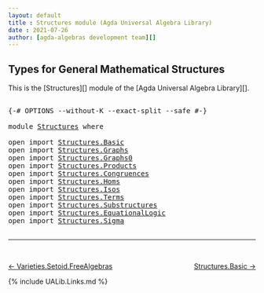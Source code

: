 ```yaml
---
layout: default
title : Structures module (Agda Universal Algebra Library)
date : 2021-07-26
author: [agda-algebras development team][]
---
```


## <a id="types-for-general-mathematical-structures">Types for General Mathematical Structures</a>

This is the [Structures][] module of the [Agda Universal Algebra Library][].


<pre class="Agda">

<a id="339" class="Symbol">{-#</a> <a id="343" class="Keyword">OPTIONS</a> <a id="351" class="Pragma">--without-K</a> <a id="363" class="Pragma">--exact-split</a> <a id="377" class="Pragma">--safe</a> <a id="384" class="Symbol">#-}</a>

<a id="389" class="Keyword">module</a> <a id="396" href="Structures.html" class="Module">Structures</a> <a id="407" class="Keyword">where</a>

<a id="414" class="Keyword">open</a> <a id="419" class="Keyword">import</a> <a id="426" href="Structures.Basic.html" class="Module">Structures.Basic</a>
<a id="443" class="Keyword">open</a> <a id="448" class="Keyword">import</a> <a id="455" href="Structures.Graphs.html" class="Module">Structures.Graphs</a>
<a id="473" class="Keyword">open</a> <a id="478" class="Keyword">import</a> <a id="485" href="Structures.Graphs0.html" class="Module">Structures.Graphs0</a>
<a id="504" class="Keyword">open</a> <a id="509" class="Keyword">import</a> <a id="516" href="Structures.Products.html" class="Module">Structures.Products</a>
<a id="536" class="Keyword">open</a> <a id="541" class="Keyword">import</a> <a id="548" href="Structures.Congruences.html" class="Module">Structures.Congruences</a>
<a id="571" class="Keyword">open</a> <a id="576" class="Keyword">import</a> <a id="583" href="Structures.Homs.html" class="Module">Structures.Homs</a>
<a id="599" class="Keyword">open</a> <a id="604" class="Keyword">import</a> <a id="611" href="Structures.Isos.html" class="Module">Structures.Isos</a>
<a id="627" class="Keyword">open</a> <a id="632" class="Keyword">import</a> <a id="639" href="Structures.Terms.html" class="Module">Structures.Terms</a>
<a id="656" class="Keyword">open</a> <a id="661" class="Keyword">import</a> <a id="668" href="Structures.Substructures.html" class="Module">Structures.Substructures</a>
<a id="693" class="Keyword">open</a> <a id="698" class="Keyword">import</a> <a id="705" href="Structures.EquationalLogic.html" class="Module">Structures.EquationalLogic</a>
<a id="732" class="Keyword">open</a> <a id="737" class="Keyword">import</a> <a id="744" href="Structures.Sigma.html" class="Module">Structures.Sigma</a>

</pre>

--------------------------------

<br>

[← Varieties.Setoid.FreeAlgebras](Varieties.Setoid.FreeAlgebras.html)
<span style="float:right;">[Structures.Basic →](Structures.Basic.html)</span>

{% include UALib.Links.md %}

[agda-algebras development team]: https://github.com/ualib/agda-algebras#the-agda-algebras-development-team

